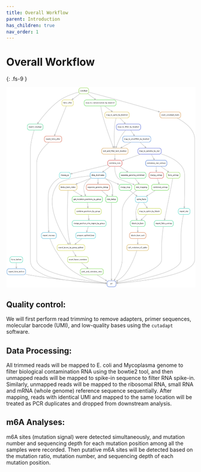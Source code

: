 ```yaml
---
title: Overall Workflow
parent: Introduction
has_children: true
nav_order: 1
---
```


# Overall Workflow
{: .fs-9 }

![pipeline](pipeline.png)

## Quality control:

We will first perform read trimming to remove adapters, primer sequences, molecular barcode (UMI), and low-quality bases using the `cutadapt` software.

## Data Processing:

All trimmed reads will be mapped to E. coli and Mycoplasma genome to filter biological contamination RNA using the bowtie2 tool, and then unmapped reads will be mapped to spike-in sequence to filter RNA spike-in. Similarly, unmapped reads will be mapped to the ribosomal RNA, small RNA and mRNA (whole genome) reference sequence sequentially. After mapping, reads with identical UMI and mapped to the same location will be treated as PCR duplicates and dropped from downstream analysis.

## m6A Analyses:

m6A sites (mutation signal) were detected simultaneously, and mutation number and sequencing depth for each mutation position among all the samples were recorded. Then putative m6A sites will be detected based on the mutation ratio, mutation number, and sequencing depth of each mutation position.
